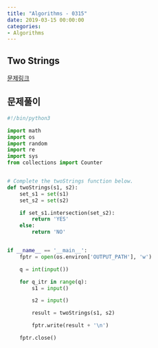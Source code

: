 ```yaml
---
title: "Algorithms - 0315"
date: 2019-03-15 00:00:00
categories:
- Algorithms
---
```


## Two Strings
[문제링크](https://www.hackerrank.com/challenges/two-strings/problem)

## 문제풀이

```python
#!/bin/python3

import math
import os
import random
import re
import sys
from collections import Counter


# Complete the twoStrings function below.
def twoStrings(s1, s2):
    set_s1 = set(s1)
    set_s2 = set(s2)

    if set_s1.intersection(set_s2):
        return 'YES'
    else:
        return 'NO'


if __name__ == '__main__':
    fptr = open(os.environ['OUTPUT_PATH'], 'w')

    q = int(input())

    for q_itr in range(q):
        s1 = input()

        s2 = input()

        result = twoStrings(s1, s2)

        fptr.write(result + '\n')

    fptr.close()

```
